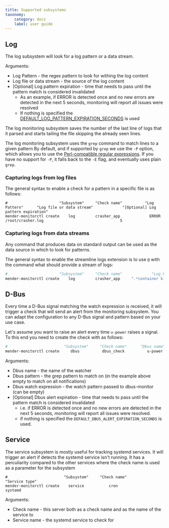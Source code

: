 ```yaml
---
title: Supported subsystems
taxonomy:
    category: docs
    label: user guide
---
```



## Log

The log subsystem will look for a log pattern or a data stream. 

Arguments:

* Log Pattern - the regex pattern to look for withing the log content
* Log file or data stream - the source of the log content
* [Optional] Log pattern expiration  - time that needs to pass until the pattern match is considered invalidated
    * As an example, if ERROR is detected once and no new errors are detected in the next 5 seconds, monitoring will report all issues were resolved
    * If nothing is specified the [DEFAULT_LOG_PATTERN_EXPIRATION_SECONDS](../30.Advanced-configuration/docs.md#DEFAULT_LOG_PATTERN_EXPIRATION_SECONDS) is used

The log monitoring subsystem saves the number of the last line of logs that
it parsed and starts tailing the file skipping the already seen lines.

The log monitoring subsystem uses the `grep` command to match lines to a given pattern
By default, and if supported by `grep` we use the `-P` option, which allows you to use
the [Perl-compatible regular expressions](https://www.pcre.org/).
If you have no support for `-P`, it falls back to the `-E` flag, and
eventually uses plain `grep`.


### Capturing logs from log files
The general syntax to enable a check for a pattern in a specific file is as follows:

```
#                       "Subsystem"     "Check name"          "Log Pattern"      "Log file or data stream"             "[Optional] Log pattern expiration"
mender-monitorctl create    log         crasher_app             ERROR               /root/crasher.log                                  5
```


### Capturing logs from data streams

Any command that produces data on standard output can be used as the data source in which to look for patterns.

The general syntax to enable the streamline logs extension is to use `@` with the command what should provide a stream of logs:

```bash
#                       "Subsystem"     "Check name"             "Log Pattern"                  "Log file or data stream"    "[Optional] Log pattern expiration"
mender-monitorctl create    log         crasher_app     ".*container kill.*name=scanner.*"          "@docker events"                        5
```


## D-Bus

Every time a D-Bus signal matching the watch expression is received, it will trigger a check that will send an alert from the monitoring subsystem. You can adapt the configuration to any D-Bus signal and pattern based on your use case.

Let's assume you want to raise an alert every time `u-power` raises a signal. To this end you need to create the check with as follows:

```bash
#                         "Subsystem"     "Check name"      "Dbus name"      "Dbus pattern"       "Dbus watch expression"                                                                                       "[Optional] Dbus alert expiration"
mender-monitorctl create     dbus          dbus_check          u-power            ""              "type='signal',interface='org.freedesktop.DBus.Properties',member='PropertiesChanged',path=/org/freedesktop/UPower/devices/battery_BAT0"   5
```

Arguments:

* Dbus name - the name of the watcher
* Dbus pattern - the grep pattern to match on (in the example above empty to match on all notifications)
* Dbus watch expression - the watch pattern passed to dbus-monitor (can be empty)
* [Optional] Dbus alert expiration  - time that needs to pass until the pattern match is considered invalidated
    * i.e. if ERROR is detected once and no new errors are detected in the next 5 seconds, monitoring will report all issues were resolved.
    * if nothing is specified the `DEFAULT_DBUS_ALERT_EXPIRATION_SECONDS` is used.


## Service

The service subsystem is mostly useful for tracking systemd services.
It will trigger an alert if detects the systemd service isn't running.
It has a perculiarity compared to the other services where the check name is used as a parameter for the subsystem


```
#                         "Subsystem"     "Check name"          "Service type" 
mender-monitorctl create    service           cron                  systemd           
```

Arguments:

* Check name - this server both as a check name and as the name of the service to 
* Service name - the systemd service to check for 




